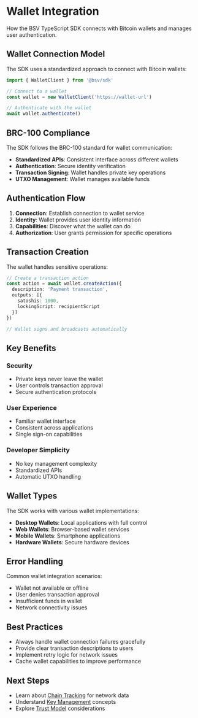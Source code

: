 # Wallet Integration

How the BSV TypeScript SDK connects with Bitcoin wallets and manages user authentication.

## Wallet Connection Model

The SDK uses a standardized approach to connect with Bitcoin wallets:

```typescript
import { WalletClient } from '@bsv/sdk'

// Connect to a wallet
const wallet = new WalletClient('https://wallet-url')

// Authenticate with the wallet
await wallet.authenticate()
```

## BRC-100 Compliance

The SDK follows the BRC-100 standard for wallet communication:

- **Standardized APIs**: Consistent interface across different wallets
- **Authentication**: Secure identity verification
- **Transaction Signing**: Wallet handles private key operations
- **UTXO Management**: Wallet manages available funds

## Authentication Flow

1. **Connection**: Establish connection to wallet service
2. **Identity**: Wallet provides user identity information
3. **Capabilities**: Discover what the wallet can do
4. **Authorization**: User grants permission for specific operations

## Transaction Creation

The wallet handles sensitive operations:

```typescript
// Create a transaction action
const action = await wallet.createAction({
  description: 'Payment transaction',
  outputs: [{
    satoshis: 1000,
    lockingScript: recipientScript
  }]
})

// Wallet signs and broadcasts automatically
```

## Key Benefits

### Security

- Private keys never leave the wallet
- User controls transaction approval
- Secure authentication protocols

### User Experience

- Familiar wallet interface
- Consistent across applications
- Single sign-on capabilities

### Developer Simplicity

- No key management complexity
- Standardized APIs
- Automatic UTXO handling

## Wallet Types

The SDK works with various wallet implementations:

- **Desktop Wallets**: Local applications with full control
- **Web Wallets**: Browser-based wallet services
- **Mobile Wallets**: Smartphone applications
- **Hardware Wallets**: Secure hardware devices

## Error Handling

Common wallet integration scenarios:

- Wallet not available or offline
- User denies transaction approval
- Insufficient funds in wallet
- Network connectivity issues

## Best Practices

- Always handle wallet connection failures gracefully
- Provide clear transaction descriptions to users
- Implement retry logic for network issues
- Cache wallet capabilities to improve performance

## Next Steps

- Learn about [Chain Tracking](./chain-tracking.md) for network data
- Understand [Key Management](./key-management.md) concepts
- Explore [Trust Model](./trust-model.md) considerations
